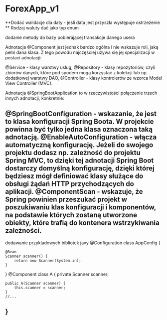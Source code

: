 # ForexApp_v1
**Dodać walidacje dla daty - jeśli data jest przyszła występuje ostrzeżenie **
Rodzaj waluty dać jako typ enum

dodanie metody do bazy pobierającej transakcje danego usera


Adnotacja @Component jest jednak bardzo ogólna i nie wskazuje roli, jaką pełni dana klasa. Z tego powodu najczęściej używa się jej specjalizacji w postaci adnotacji:

@Service - klasy warstwy usług,
@Repository - klasy repozytoriów, czyli zbiorów danych, które pod spodem mogą korzystać z kolekcji lub np. dodatkowej warstwy DAO,
@Controller - klasy kontrolerów ze wzorca Model View Controller (MVC).

Adnotacja @SpringBootApplication to w rzeczywistości połączenie trzech innych adnotacji, konkretnie:

@SpringBootConfiguration - wskazanie, że jest to klasa konfiguracji Spring Boota. W projekcie powinna być tylko jedna klasa oznaczona taką adnotacją.
@EnableAutoConfiguration - włącza automatyczną konfigurację. Jeżeli do swojego projektu dodasz np. zależność do projektu Spring MVC, to dzięki tej adnotacji Spring Boot dostarczy domyślną konfigurację, dzięki której będziesz mógł definiować klasy służące do obsługi żądań HTTP przychodzących do aplikacji.
@ComponentScan - wskazuje, że Spring powinien przeszukać projekt w poszukiwaniu klas konfiguracji i komponentów, na podstawie których zostaną utworzone obiekty, które trafią do kontenera wstrzykiwania zależności.
----------------------------------------------------------------------------------------------------------------------------------------------------------------------------------------------------------------
dodawanie przykladowych bibliotek javy
@Configuration
class AppConfig {
    
    @Bean
    Scanner scanner() {
        return new Scanner(System.in);
    }
}
@Component
class A {
    private Scanner scanner;

    public A(Scanner scanner) {
        this.scanner = scanner;
    }
    //...
}
----------------------------------------------------------------------------------------------------------------------------------------------------------------------------------------------------------------
